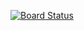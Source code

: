 [![Board Status](https://dev.azure.com/republiers/28e23d20-49b5-4a4f-ab99-83332405f645/f09cd09a-ec11-4c9b-a8dd-b726d594ed39/_apis/work/boardbadge/2048c319-2134-4600-a283-d2dd168aaac8)](https://dev.azure.com/republiers/28e23d20-49b5-4a4f-ab99-83332405f645/_boards/board/t/f09cd09a-ec11-4c9b-a8dd-b726d594ed39/Microsoft.RequirementCategory)